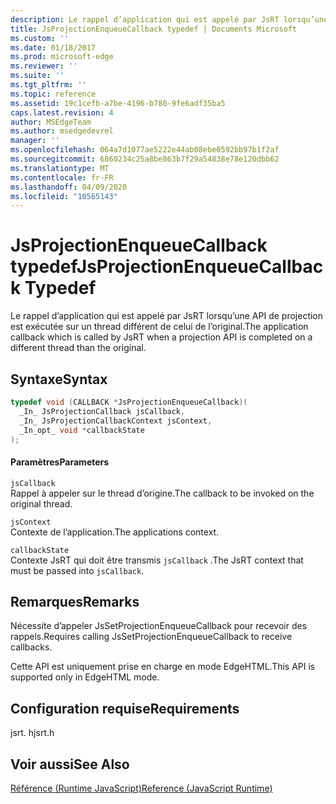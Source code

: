 ```yaml
---
description: Le rappel d’application qui est appelé par JsRT lorsqu’une API de projection est exécutée sur un thread différent de celui de l’original.
title: JsProjectionEnqueueCallback typedef | Documents Microsoft
ms.custom: ''
ms.date: 01/18/2017
ms.prod: microsoft-edge
ms.reviewer: ''
ms.suite: ''
ms.tgt_pltfrm: ''
ms.topic: reference
ms.assetid: 19c1cefb-a7be-4196-b780-9fe6adf35ba5
caps.latest.revision: 4
author: MSEdgeTeam
ms.author: msedgedevrel
manager: ''
ms.openlocfilehash: 064a7d1077ae5222e44ab08ebe0592bb97b1f2af
ms.sourcegitcommit: 6860234c25a8be863b7f29a54838e78e120dbb62
ms.translationtype: MT
ms.contentlocale: fr-FR
ms.lasthandoff: 04/09/2020
ms.locfileid: "10565143"
---
```

# <span data-ttu-id="a3fe0-103">JsProjectionEnqueueCallback typedef</span><span class="sxs-lookup"><span data-stu-id="a3fe0-103">JsProjectionEnqueueCallback Typedef</span></span>
<span data-ttu-id="a3fe0-104">Le rappel d’application qui est appelé par JsRT lorsqu’une API de projection est exécutée sur un thread différent de celui de l’original.</span><span class="sxs-lookup"><span data-stu-id="a3fe0-104">The application callback which is called by JsRT when a projection API is completed on a different thread than the original.</span></span>  
  
## <span data-ttu-id="a3fe0-105">Syntaxe</span><span class="sxs-lookup"><span data-stu-id="a3fe0-105">Syntax</span></span>  
  
```cpp  
typedef void (CALLBACK *JsProjectionEnqueueCallback)(  
  _In_ JsProjectionCallback jsCallback,  
  _In_ JsProjectionCallbackContext jsContext,  
  _In_opt_ void *callbackState  
);  
```  
  
#### <span data-ttu-id="a3fe0-106">Paramètres</span><span class="sxs-lookup"><span data-stu-id="a3fe0-106">Parameters</span></span>  
 `jsCallback`  
 <span data-ttu-id="a3fe0-107">Rappel à appeler sur le thread d’origine.</span><span class="sxs-lookup"><span data-stu-id="a3fe0-107">The callback to be invoked on the original thread.</span></span>  
  
 `jsContext`  
 <span data-ttu-id="a3fe0-108">Contexte de l’application.</span><span class="sxs-lookup"><span data-stu-id="a3fe0-108">The applications context.</span></span>  
  
 `callbackState`  
 <span data-ttu-id="a3fe0-109">Contexte JsRT qui doit être transmis `jsCallback` .</span><span class="sxs-lookup"><span data-stu-id="a3fe0-109">The JsRT context that must be passed into `jsCallback`.</span></span>  
  
## <span data-ttu-id="a3fe0-110">Remarques</span><span class="sxs-lookup"><span data-stu-id="a3fe0-110">Remarks</span></span>  
 <span data-ttu-id="a3fe0-111">Nécessite d’appeler JsSetProjectionEnqueueCallback pour recevoir des rappels.</span><span class="sxs-lookup"><span data-stu-id="a3fe0-111">Requires calling JsSetProjectionEnqueueCallback to receive callbacks.</span></span>  
  
 <span data-ttu-id="a3fe0-112">Cette API est uniquement prise en charge en mode EdgeHTML.</span><span class="sxs-lookup"><span data-stu-id="a3fe0-112">This API is supported only in EdgeHTML mode.</span></span>  
  
## <span data-ttu-id="a3fe0-113">Configuration requise</span><span class="sxs-lookup"><span data-stu-id="a3fe0-113">Requirements</span></span>  
 <span data-ttu-id="a3fe0-114">jsrt. h</span><span class="sxs-lookup"><span data-stu-id="a3fe0-114">jsrt.h</span></span>  
  
## <span data-ttu-id="a3fe0-115">Voir aussi</span><span class="sxs-lookup"><span data-stu-id="a3fe0-115">See Also</span></span>  
 [<span data-ttu-id="a3fe0-116">Référence (Runtime JavaScript)</span><span class="sxs-lookup"><span data-stu-id="a3fe0-116">Reference (JavaScript Runtime)</span></span>](../chakra-hosting/reference-javascript-runtime.md)